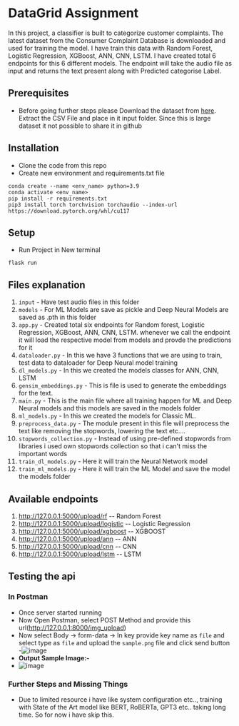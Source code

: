 # DataGrid Assignment

In this project, a classifier is built to categorize customer complaints. The latest dataset from the Consumer Complaint Database is downloaded and used for training the model. I have train this data with Random Forest, Logistic Regression, XGBoost, ANN, CNN, LSTM. I have created total 6 endpoints for this 6 different models. The endpoint will take the audio file as input and returns the text present along with Predicted categorise Label. 

## Prerequisites

- Before going further steps please Download the dataset from [here](https://catalog.data.gov/dataset/consumer-complaint-database). Extract the CSV File and place in it input folder. Since this is large dataset it not possible to share it in github

## Installation

- Clone the code from this repo
- Create new environment and requirements.txt file

```commandline
conda create --name <env_name> python=3.9
conda activate <env_name>
pip install -r requirements.txt
pip3 install torch torchvision torchaudio --index-url https://download.pytorch.org/whl/cu117
```

## Setup

- Run Project in New terminal

```shell
flask run
```
## Files explanation
1. `input` - Have test audio files in this folder
2. `models` - For ML Models are save as pickle and Deep Neural Models are saved as .pth in this folder
3. `app.py` - Created total six endpoints for Random forest, Logistic Regression, XGBoost, ANN, CNN, LSTM. whenever we call the endpoint it will load the respective model from models and provde the predictions for it
4. `dataloader.py` - In this we have 3 functions that we are using to train, test data to dataloader for Deep Neural model training
5. `dl_models.py` - In this we created the models classes for ANN, CNN, LSTM
6. `gensim_embeddings.py` - This is file is used to generate the embeddings for the text.
7. `main.py` - This is the main file where all training happen for ML and Deep Neural models and this models are saved in the models folder
8. `ml_models.py` - In this we created the models for Classic ML.
9. `preprocess_data.py` - The module present in this file will preprocess the text like removing the stopwords, lowering the text etc....
10. `stopwords_collection.py` - Instead of using pre-defined stopwords from libraries i used own stopwords collection so that i can't miss the important words
11. `train_dl_models.py` - Here it will train the Neural Network model
12. `train_ml_models.py` - Here it will train the ML Model and save the model the models folder

## Available endpoints
1. http://127.0.0.1:5000/upload/rf        -- Random Forest
2. http://127.0.0.1:5000/upload/logistic  -- Logistic Regression
3. http://127.0.0.1:5000/upload/xgboost   -- XGBOOST
4. http://127.0.0.1:5000/upload/ann       -- ANN
5. http://127.0.0.1:5000/upload/cnn       -- CNN
6. http://127.0.0.1:5000/upload/lstm      -- LSTM

## Testing the api

### In Postman

- Once server started running
- Now Open Postman, select POST Method and provide this url(http://127.0.0.1:8000/img_upload)
- Now select Body -> form-data -> In key provide key name as `file` and select type as `file` and upload
  the `sample.png` file and click send button
-![image](https://github.com/saithapan/cognida_assignment/assets/36238978/7afe0504-1bda-47e7-84bc-f41d43aa0df7)
- **Output Sample Image:-**
- ![image](https://github.com/saithapan/cognida_assignment/assets/36238978/5f1c299a-4c31-4532-8b38-e4cc0b6a1e33)


### Further Steps and Missing Things
- Due to limited resource i have like system configuration etc.., training with State of the Art model like  BERT, RoBERTa, GPT3 etc.. taking long time. So for now i have skip this.
